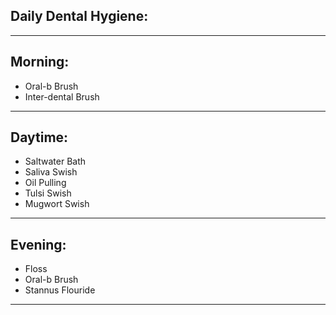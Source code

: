 ## Daily Dental Hygiene:
---
## Morning:
* Oral-b Brush
* Inter-dental Brush

---

## Daytime:
* Saltwater Bath
* Saliva Swish
* Oil Pulling
* Tulsi Swish
* Mugwort Swish
---

## Evening:

* Floss
* Oral-b Brush
* Stannus Flouride

---
